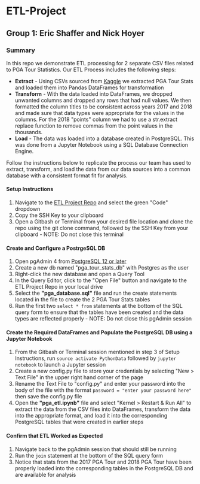 # ETL-Project
## Group 1: Eric Shaffer and Nick Hoyer

### Summary
In this repo we demonstrate ETL processing for 2 separate CSV files related to PGA Tour Statistics. Our ETL Process includes the following steps:
* **Extract** - Using CSVs sourced from [Kaggle](https://www.kaggle.com/datasets) we extracted PGA Tour Stats and loaded them into Pandas DataFrames for transformation
* **Transform** - With the data loaded into DataFrames, we dropped unwanted columns and dropped any rows that had null values. We then formatted the column titles to be consistent across years 2017 and 2018 and made sure that data types were appropriate for the values in the columns. For the 2018 "points" column we had to use a str.extract replace function to remove commas from the point values in the thousands.
* **Load** - The data was loaded into a database created in PostgreSQL. This was done from a Jupyter Notebook using a SQL Database Connection Engine. 

Follow the instructions below to replicate the process our team has used to extract, transform, and load the data from our data sources into a common database with a consistent format fit for analysis.

#### Setup Instructions
1. Navigate to the [ETL Project Repo](https://github.com/NHoyer95/ETL-Project) and select the green "Code" dropdown
2. Copy the SSH Key to your clipboard
3. Open a Gitbash or Terminal from your desired file location and clone the repo using the git clone command, followed by the SSH Key from your clipboard - NOTE: Do not close this terminal

#### Create and Configure a PostrgeSQL DB
1. Open pgAdmin 4 from [PostgreSQL 12 or later](https://www.postgresql.org/)
2. Create a new db named "pga_tour_stats_db" with Postgres as the user
3. Right-click the new database and open a Query Tool
4. In the Query Editor, click to the "Open File" button and navigate to the ETL Project Repo in your local drive
5. Select the **"pga_database.sql"** file and run the create statements located in the file to create the 2 PGA Tour Stats tables
6. Run the first two `select * from` statements at the bottom of the SQL query form to ensure that the tables have been created and the data types are reflected properly - NOTE: Do not close this pgAdmin session

#### Create the Required DataFrames and Populate the PostgreSQL DB using a Jupyter Notebook
1. From the Gitbash or Terminal session mentioned in step 3 of Setup Instructions, run `source activate PythonData` followed by `jupyter notebook` to launch a Jupyter session
2. Create a new config.py file to store your credentials by selecting "New > Text File" in the upper right hand corner of the page
3. Rename the Text File to "config.py" and enter your password into the body of the file with the format `password = "enter your password here"` then save the config.py file
4. Open the **"pga_etl.ipynb"** file and select "Kernel > Restart & Run All" to extract the data from the CSV files into DataFrames, transform the data into the appropriate format, and load it into the corresponding PostgreSQL tables that were created in earlier steps

#### Confirm that ETL Worked as Expected
1. Navigate back to the pgAdmin session that should still be running
2. Run the `join` statement at the bottom of the SQL query form
3. Notice that stats from the 2017 PGA Tour and 2018 PGA Tour have been properly loaded into the corresponding tables in the PostgreSQL DB and are available for analysis



